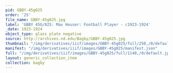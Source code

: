 ```yaml
---
pid: GBBY-45g025
order: '25'
file_name: GBBY-45g025.jpg
label: 'GBBY 45G/025: Max Houser: Football Player - c1923-1924'
_date: 1923-1924
object_type: glass plate negative
source: http://archives.nd.edu/Bagby/GBBY-45g025.jpg
thumbnail: "/img/derivatives/iiif/images/GBBY-45g025/full/250,/0/default.jpg"
manifest: "/img/derivatives/iiif/images/GBBY-45g025/manifest.json"
full: "/img/derivatives/iiif/images/GBBY-45g025/full/1140,/0/default.jpg"
layout: generic_collection_item
collection: bagby
---
```

